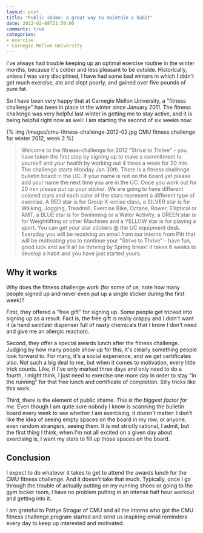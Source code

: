 ```yaml
---
layout: post
title: "Public shame: a great way to maintain a habit"
date: 2012-02-08T21:59:00
comments: true
categories:
- exercise
- Carnegie Mellon University
---
```

I've always had trouble keeping up an optimal exercise routine in the winter months, because it's colder and less pleasant to be outside. Historically, unless I was very disciplined, I have had some bad winters in which I didn't get much exercise, ate and slept poorly, and gained over five pounds of pure fat.

So I have been very happy that at Carnegie Mellon University, a "fitness challenge" has been in place in the winter since January 2011. The fitness challenge was very helpful last winter in getting me to stay active, and it is being helpful right now as well: I am starting the second of six weeks now:

{% img /images/cmu-fitness-challenge-2012-02.jpg CMU fitness challenge for winter 2012, week 2 %}

<blockquote>
Welcome to the fitness-challenge for 2012 "Strive to Thrive" - you have
taken the first step by signing up to make a commitment to yourself and
your health by working out 4 times a week for 20 min.  The challenge
starts Monday Jan 30th.  There is a fitness challenge bulletin board in
the UC.  If your name is not on the board yet please add your name the
next time you are in the UC.  Once you work out for 20 min please put up
your sticker.  We are going to have different colored stars and each color
of the stars represent a different type of exercise.  A RED star is for
Group X-ercise class, a SILVER star is for Walking, Jogging, Treadmill,
Exercise Bike, Octane, Rower, Elliptical or AMT, a BLUE star is for
Swimming or a Water Activity, a GREEN star is for Weightlifting or other
Machines and a YELLOW star is for playing a sport.  You can get your star
stickers @ the UC equipment desk.  Everyday you will be receiving an email
from our interns from Pitt that will be motivating you to continue your
"Strive to Thrive" - have fun, good luck and we'll all be thriving by
Spring break! It takes 6 weeks to develop a habit and you have just
started yours.
</blockquote>

## Why it works

Why does the fitness challenge work (for some of us; note how many people signed up and never even put up a single sticker during the first week)?

First, they offered a "free gift" for signing up. Some people get tricked into signing up as a result. Fact is, the free gift is really crappy and I didn't want it (a hand sanitizer dispenser full of nasty chemicals that I know I don't need and give me an allergic reaction).

Second, they offer a special awards lunch after the fitness challenge. Judging by how many people show up for this, it's clearly something people look forward to. For many, it's a social experience, and we get certificates also. Not such a big deal to me, but when it comes to motivation, every little trick counts. Like, if I've only marked three days and only need to do a fourth, I might think, I just need to exercise one more day in order to stay "in the running" for that free lunch and certificate of completion. Silly tricks like this work.

Third, there is the element of public shame. *This is the biggest factor for me.* Even though I am quite sure nobody I know is scanning the bulletin board every week to see whether I am exercising, it doesn't matter: I don't like the idea of seeing empty spaces on the board in my row, or anyone, even random strangers, seeing them. It is not strictly rational, I admit, but the first thing I think, when I'm not all excited on a given day about exercising is, I want my stars to fill up those spaces on the board.

## Conclusion

I expect to do whatever it takes to get to attend the awards lunch for the CMU fitness challenge. And it doesn't take that much. Typically, once I go through the trouble of actually putting on my running shoes or going to the gym locker room, I have no problem putting in an intense half hour workout and getting into it.

I am grateful to Pattye Stragar of CMU and all the interns who got the CMU fitness challenge program started and send us inspiring email reminders every day to keep up interested and motivated.
